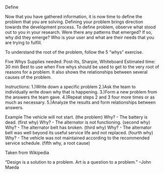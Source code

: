 Define

Now that you have gathered information, it is now time to define the problem that you are solving. Defining your problem 
brings direction towards the development process. To define problem, observe what stood out to you in your research. Were there
any patterns that emerged? If so, why did they emerge? Who is your user and what are their needs that you are trying to fulfill. 

To understand the root of the problem, follow the 5 “whys” exercise.

Five Whys
Supplies needed: Post-Its, Sharpie, Whiteboard
Estimated time: 30 min
Best to use when Five whys should be used to get to the very root of reasons for a problem. 
It also shows the relationships between several causes of the problem.

Instructions:
1.)Write down a specific problem
2.)Ask the team to individually write down why that is happening.
3.)Form a new problem from the answers the team gave.
4.)Repeat steps 2 and 3 four more times or as much as necessary.
5.)Analyze the results and form relationships between answers.

Example
The vehicle will not start. (the problem)
Why? - The battery is dead. (first why)
Why? - The alternator is not functioning. (second why)
Why? - The alternator belt has broken. (third why)
Why? - The alternator belt was well beyond its useful service life and not replaced. (fourth why)
Why? - The vehicle was not maintained according to the recommended service schedule. (fifth why, a root cause)

Taken from Wikipedia 


“Design is a solution to a problem. Art is a question to a problem.” –John Maeda
